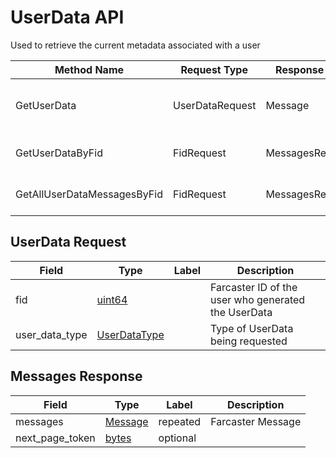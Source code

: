 # UserData API

Used to retrieve the current metadata associated with a user

| Method Name                 | Request Type    | Response Type    | Description                            |
|-----------------------------|-----------------|------------------|----------------------------------------|
| GetUserData                 | UserDataRequest | Message          | Returns a specific UserData for an Fid |
| GetUserDataByFid            | FidRequest      | MessagesResponse | Returns all UserData for an Fid        |
| GetAllUserDataMessagesByFid | FidRequest      | MessagesResponse | Returns all UserData for an Fid        |

## UserData Request

| Field          | Type              | Label | Description                                         |
|----------------|-------------------|-------|-----------------------------------------------------|
| fid            | [uint64](#)       |       | Farcaster ID of the user who generated the UserData |
| user_data_type | [UserDataType](#) |       | Type of UserData being requested                    |

## Messages Response

| Field           | Type            | Label    | Description       |
|-----------------|-----------------|----------|-------------------|
| messages        | [Message](#)    | repeated | Farcaster Message |
| next_page_token | [bytes](#bytes) | optional |                   |
